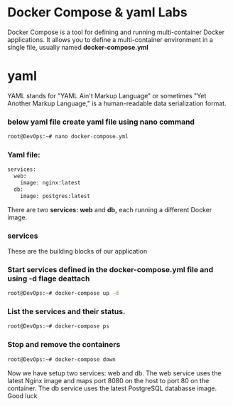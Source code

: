 # Docker Compose & yaml Labs
Docker Compose is a tool for defining and running multi-container Docker applications. 
It allows you to define a multi-container environment in a single file, 
usually named **docker-compose.yml**

# yaml 
YAML stands for "YAML Ain't Markup Language" or sometimes "Yet Another Markup Language,"
is a human-readable data serialization format.

### below yaml file create yaml file using nano command 
```sh
root@DevOps:~# nano docker-compose.yml
```
### Yaml file:
```sh
services:
  web:
    image: nginx:latest
  db:
    image: postgres:latest
```
There are two **services:** **web** and **db,** each running a different Docker image.
### services
These are the building blocks of our application

### Start services defined in the docker-compose.yml file and using -d flage deattach
```sh
root@DevOps:~# docker-compose up -d
``` 

### List the services and their status.
```sh
root@DevOps:~# docker-compose ps
```

### Stop and remove the containers
```sh
root@DevOps:~# docker-compose down
```

Now we have setup  two services: web and db. 
The web service uses the latest Nginx image and maps port 8080 on the host to port 80 on the container. 
The db service uses the latest PostgreSQL databasse image.
Good luck 



